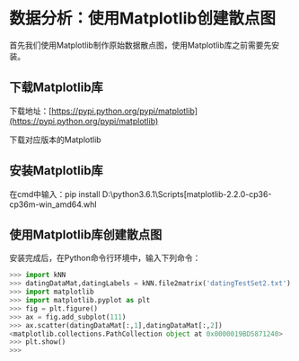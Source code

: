 # 数据分析：使用Matplotlib创建散点图

首先我们使用Matplotlib制作原始数据散点图，使用Matplotlib库之前需要先安装。

## 下载Matplotlib库

下载地址：[https://pypi.python.org/pypi/matplotlib](https://pypi.python.org/pypi/matplotlib)

下载对应版本的Matplotlib

## 安装Matplotlib库

在cmd中输入：pip install D:\python3.6.1\Scripts\[matplotlib-2.2.0-cp36-cp36m-win\_amd64.whl

## 使用Matplotlib库创建散点图

安装完成后，在Python命令行环境中，输入下列命令：

```py
>>> import kNN
>>> datingDataMat,datingLabels = kNN.file2matrix('datingTestSet2.txt')
>>> import matplotlib
>>> import matplotlib.pyplot as plt
>>> fig = plt.figure()
>>> ax = fig.add_subplot(111)
>>> ax.scatter(datingDataMat[:,1],datingDataMat[:,2])
<matplotlib.collections.PathCollection object at 0x0000019BD5871240>
>>> plt.show()
>>>
```



